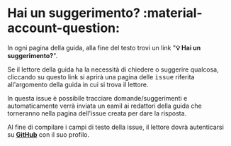 # Hai un suggerimento? :material-account-question:

In ogni pagina della guida, alla fine del testo trovi un link "**💡 Hai un suggerimento?**".

Se il lettore della guida ha la necessità di chiedere o suggerire qualcosa, cliccando su questo link si aprirà una pagina delle <kbd>issue</kbd> riferita all'argomento della guida in cui si trova il lettore.

In questa issue è possibile tracciare domande/suggerimenti e automaticamente verrà inviata un eamil ai redattori della guida che torneranno nella pagina dell'issue creata per dare la risposta.

Al fine di compilare i campi di testo della issue, il lettore dovrà autenticarsi su [**GitHub**](https://github.com/) con il suo profilo.
